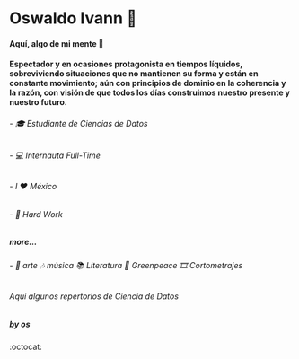 # Oswaldo Ivann 👋

#### Aquí, algo de mi mente  🦧                                         
      
#### Espectador y en ocasiones protagonista en tiempos líquidos, sobreviviendo situaciones que no mantienen su forma y están en constante movimiento; aún con principios de dominio en la coherencia y la razón, con visión de que todos los días construimos nuestro presente y nuestro futuro. 


######  - 🎓  Estudiante de Ciencias de Datos    
######  - 💻  Internauta Full-Time                                                           
######  - I ❤ México
######  - 🤜 Hard Work

##### more...

######  - 🎨 arte 🎶 música 📚 Literatura 🌳 Greenpeace 🎞️ Cortometrajes
  
  ###### Aqui algunos repertorios de Ciencia de Datos 
  
##### by **os**
:octocat: 
  
